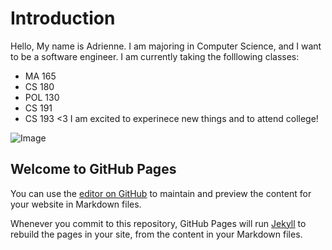 
# Introduction
Hello, My name is Adrienne. I am majoring in Computer Science, and I want to be a software engineer. I am currently taking the folllowing classes:
- MA 165 
- CS 180 
- POL 130
- CS 191
- CS 193 <3
I am excited to experinece new things and to attend college!

![Image]([https://www.google.com/search?sxsrf=ALiCzsYne994MOpcmO28Rty9PFihpB4rWQ:1661538566136&q=sunflowers+van+gogh&tbm=isch&sa=X&ved=2ahUKEwiolo_AkeX5AhXukYkEHU0jBPcQ0pQJegQICBAB&biw=840&bih=789&dpr=2#imgrc=utTO7oyPAhj7rM](https://arthive.net/res/media/img/oy1400/work/9c4/294363@2x.jpg))

## Welcome to GitHub Pages

You can use the [editor on GitHub](https://github.com/kalutes/CS193_Fall18_Lab1/edit/master/index.md) to maintain and preview the content for your website in Markdown files.

Whenever you commit to this repository, GitHub Pages will run [Jekyll](https://jekyllrb.com/) to rebuild the pages in your site, from the content in your Markdown files.



